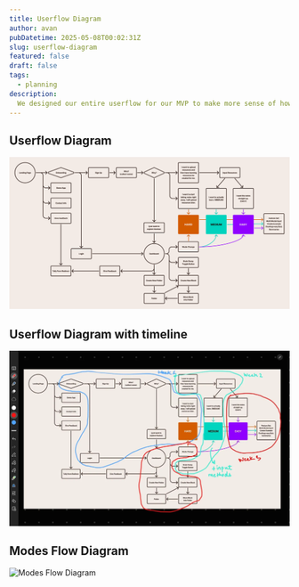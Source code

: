 ```yaml
---
title: Userflow Diagram
author: avan
pubDatetime: 2025-05-08T00:02:31Z
slug: userflow-diagram
featured: false
draft: false
tags:
  - planning
description:
  We designed our entire userflow for our MVP to make more sense of how the app is going to be structured.
---
```


## Userflow Diagram

![Userflow Diagram](./userflow.webp)

## Userflow Diagram with timeline

![Userflow Diagram with timeline](./userflow-timeline.webp)

## Modes Flow Diagram

![Modes Flow Diagram](./modeflow.png)
